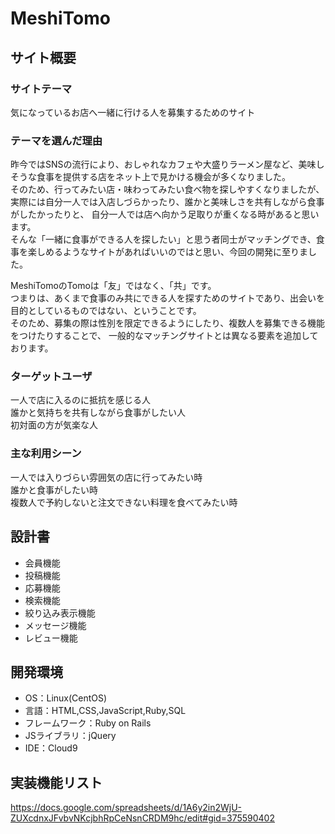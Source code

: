 # MeshiTomo

## サイト概要
### サイトテーマ
気になっているお店へ一緒に行ける人を募集するためのサイト

### テーマを選んだ理由
昨今ではSNSの流行により、おしゃれなカフェや大盛りラーメン屋など、美味しそうな食事を提供する店をネット上で見かける機会が多くなりました。<br>
そのため、行ってみたい店・味わってみたい食べ物を探しやすくなりましたが、実際には自分一人では入店しづらかったり、誰かと美味しさを共有しながら食事がしたかったりと、
自分一人では店へ向かう足取りが重くなる時があると思います。<br>
そんな「一緒に食事ができる人を探したい」と思う者同士がマッチングでき、食事を楽しめるようなサイトがあればいいのではと思い、今回の開発に至りました。<br>

MeshiTomoのTomoは「友」ではなく、「共」です。<br>
つまりは、あくまで食事のみ共にできる人を探すためのサイトであり、出会いを目的としているものではない、ということです。<br>
そのため、募集の際は性別を限定できるようにしたり、複数人を募集できる機能をつけたりすることで、
一般的なマッチングサイトとは異なる要素を追加しております。<br>

### ターゲットユーザ
一人で店に入るのに抵抗を感じる人<br>
誰かと気持ちを共有しながら食事がしたい人<br>
初対面の方が気楽な人<br>

### 主な利用シーン
一人では入りづらい雰囲気の店に行ってみたい時<br>
誰かと食事がしたい時<br>
複数人で予約しないと注文できない料理を食べてみたい時<br>

## 設計書
- 会員機能
- 投稿機能
- 応募機能
- 検索機能
- 絞り込み表示機能
- メッセージ機能
- レビュー機能

## 開発環境
- OS：Linux(CentOS)
- 言語：HTML,CSS,JavaScript,Ruby,SQL
- フレームワーク：Ruby on Rails
- JSライブラリ：jQuery
- IDE：Cloud9

## 実装機能リスト
https://docs.google.com/spreadsheets/d/1A6y2in2WjU-ZUXcdnxJFvbvNKcjbhRpCeNsnCRDM9hc/edit#gid=375590402
